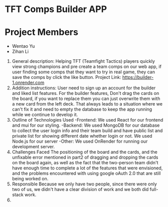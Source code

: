 # TFT Comps Builder APP


# Project  Members
- Wentao Yu
- Zihan Li

1. General description:
Helping TFT (Teamfight Tactics) players quickly view strong champions and pre create a team comps  on our web app, if user finding some comps that they want to try in real game, they can save the comps  by click the like button.
Project Link: https://builder-1.onrender.com
2. Addition instructions:
User need to sign up an account for the builder and liked list features. For the builder features, Don't drag the cards on the board, if you want to replace them you can just overwrite them with a new card from the left deck. That always leads to a situation where we can't fix it and need to empty the database to keep the app running while we continue to develop it. 
3. Outline of Technologies Used 
    -Frontend: We used React for our frontend and mui for our styling.
    -Backend: We used MongoDB for our database to collect the user login info and their team build and have public list and private list for showing different date whether login or not. We used Node.js for our server
    -Other: We used OnRender for running our development server.
4. Challenges Faced
   The positioning of the board and the cards, and the unfixable error mentioned in part2 of dragging and dropping the cards on the board again, as well as the fact that the two-person team didn't have enough time to complete a lot of the features that were envisioned, and the problems encountered with using google oAuth 2.0 that are still being worked on.
5. Responsible
   Because we only have two people, since there were only two of us, we didn't have a clear division of work and we both did full-stack work.
6.